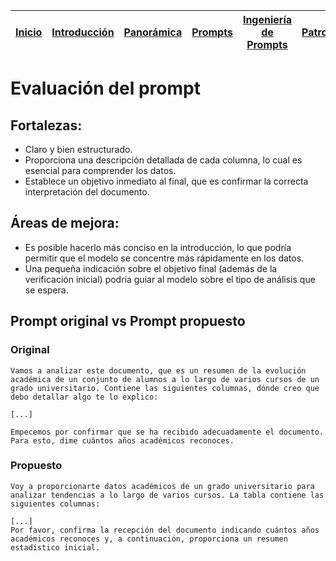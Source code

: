 <div align=right>

|[Inicio](/README.md)|[Introducción](/documentos/intro.md)|[Panorámica](/documentos/panorámica.md)|[Prompts](/prompts/README.md)|[Ingeniería de Prompts](/ingenieriaDePrompts/README.md)|[Patrones](/ingenieriaDePrompts/patrones/README.md)|[Casos de Uso](/casosDeUso/README.md)|
|-|-|-|-|-|-|-

</div>

# Evaluación del prompt

## Fortalezas:

- Claro y bien estructurado.
- Proporciona una descripción detallada de cada columna, lo cual es esencial para comprender los datos.
- Establece un objetivo inmediato al final, que es confirmar la correcta interpretación del documento.

## Áreas de mejora:

- Es posible hacerlo más conciso en la introducción, lo que podría permitir que el modelo se concentre más rápidamente en los datos.
- Una pequeña indicación sobre el objetivo final (además de la verificación inicial) podría guiar al modelo sobre el tipo de análisis que se espera.

## Prompt original vs Prompt propuesto

### Original

```
Vamos a analizar este documento, que es un resumen de la evolución académica de un conjunto de alumnos a lo largo de varios cursos de un grado universitario. Contiene las siguientes columnas, dónde creo que debo detallar algo te lo explico:

[...]

Empecemos por confirmar que se ha recibido adecuadamente el documento. Para esto, dime cuántos años académicos reconoces.
```

### Propuesto
```
Voy a proporcionarte datos académicos de un grado universitario para analizar tendencias a lo largo de varios cursos. La tabla contiene las siguientes columnas:

[...]
Por favor, confirma la recepción del documento indicando cuántos años académicos reconoces y, a continuación, proporciona un resumen estadístico inicial.
```

